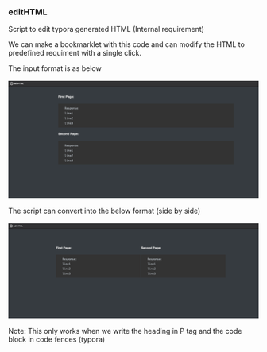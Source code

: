 ### editHTML
Script to edit typora generated HTML (Internal requirement)

We can make a bookmarklet with this code and can modify the HTML to predefined requiment with a single click.


The input format is as below<br>
<br>
![](sample/input.png)

The script can convert into the below format (side by side)<br>
<br>
![](sample/output.png)

Note: This only works when we write the heading in P tag and the code block in code fences (typora) 
